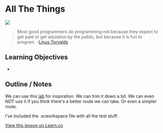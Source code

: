 # All The Things

![](http://i.imgur.com/BcUkNhq.jpg)  

> Most good programmers do programming not because they expect to get paid or get adulation by the public, but because it is fun to program. -[Linus Torvalds](https://en.wikipedia.org/wiki/Linus_Torvalds)
 

## Learning Objectives

* 


## Outline / Notes

We can use this [lab](https://github.com/learn-co-curriculum/swift-vehicle) for inspiration. We can trim it down a bit. We can even *NOT* use it if you think there's a better route we can take. Or even a simpler route.

I've included the .xcworkspace file with all the test stuff.

<a href='https://learn.co/lessons/ClassesAll' data-visibility='hidden'>View this lesson on Learn.co</a>
